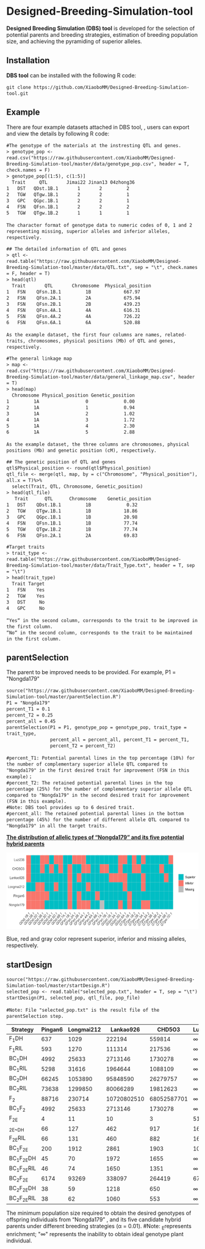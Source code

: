 
# Designed-Breeding-Simulation-tool
**Designed Breeding Simulation (DBS) tool** is developed for the selection of potential parents and breeding strategies, estimation of breeding population size, and achieving the pyramiding of superior alleles.


## Installation

**DBS tool**  can be installed with the following R code:
```
git clone https://github.com/XiaoboMM/Designed-Breeding-Simulation-tool.git
```
## Example

There are four example datasets attached in DBS tool, , users can export and view the details by following R code:
```
#The genotype of the materials at the instresting QTL and genes.
> genotype_pop <- read.csv("https://raw.githubusercontent.com/XiaoboMM/Designed-Breeding-Simulation-tool/master/data/genotype_pop.csv", header = T, check.names = F)
> genotype_pop[(1:5), c(1:5)]
  Trait     QTL       Jimai22 Jinan13 04zhong36
1   DST   QDst.1B.1       1       2         2
2   TGW   QTgw.1B.1       2       2         1
3   GPC   QGpc.1B.1       2       2         1
4   FSN   QFsn.1B.1       2       2         2
5   TGW   QTgw.1B.2       1       1         1

The character format of genotype data to numeric codes of 0, 1 and 2 representing missing, superior alleles and inferior alleles, respectively.
```


```
## The detailed information of QTL and genes
> qtl <- read.table("https://raw.githubusercontent.com/XiaoboMM/Designed-Breeding-Simulation-tool/master/data/QTL.txt", sep = "\t", check.names = F, header = T)
> head(qtl)
  Trait       QTL       Chromosome  Physical_position
1   FSN    QFsn.1B.1         1B            667.97
2   FSN    QFsn.2A.1         2A            675.94
3   FSN    QFsn.2B.1         2B            439.23
4   FSN    QFsn.4A.1         4A            616.31
5   FSN    QFsn.4A.2         4A            726.22
6   FSN    QFsn.6A.1         6A            520.88

As the example dataset, the first four columns are names, related-traits, chromosomes, physical positions (Mb) of QTL and genes, respectively.
```




```
#The general linkage map
> map <- read.csv("https://raw.githubusercontent.com/XiaoboMM/Designed-Breeding-Simulation-tool/master/data/general_linkage_map.csv", header = T)
> head(map)
  Chromosome Physical_position Genetic_position
1         1A                 0             0.00
2         1A                 1             0.94
3         1A                 2             1.02
4         1A                 3             1.72
5         1A                 4             2.30
6         1A                 5             2.88

As the example dataset, the three columns are chromosomes, physical positions (Mb) and genetic position (cM), respectively.
```


```
## The genetic position of QTL and genes
qtl$Physical_position <- round(qtl$Physical_position)
qtl_file <- merge(qtl, map, by = c("Chromosome", "Physical_position"), all.x = T)%>%
  select(Trait, QTL, Chromosome, Genetic_position)
> head(qtl_file)
   Trait      QTL      Chromosome    Genetic_position
1   DST    QDst.1B.1         1B             0.32
2   TGW    QTgw.1B.1         1B            18.86
3   GPC    QGpc.1B.1         1B            20.98
4   FSN    QFsn.1B.1         1B            77.74
5   TGW    QTgw.1B.2         1B            77.74
6   FSN    QFsn.2A.1         2A            69.83

```



```
#Target traits
> trait_type <- read.table("https://raw.githubusercontent.com/XiaoboMM/Designed-Breeding-Simulation-tool/master/data/Trait_Type.txt", header = T, sep = "\t")
> head(trait_type)
  Trait Target
1   FSN    Yes
2   TGW    Yes
3   DST     No
4   GPC     No

“Yes“ in the second column, corresponds to the trait to be improved in the first column.
“No“ in the second column, corresponds to the trait to be maintained in the first column.
```

## parentSelection

The parent to be improved needs to be provided. For example, P1 = "Nongda179"
```
source("https://raw.githubusercontent.com/XiaoboMM/Designed-Breeding-Simulation-tool/master/parentSelection.R")
P1 = "Nongda179"
percent_T1 = 0.1
percent_T2 = 0.25
percent_all = 0.45
parentSelection(P1 = P1, genotype_pop = genotype_pop, trait_type = trait_type, 
                percent_all = percent_all, percent_T1 = percent_T1, 
                percent_T2 = percent_T2)

#percent_T1: Potential parental lines in the top percentage (10%) for the number of complementary superior allele QTL compared to "Nongda179" in the first desired trait for improvement (FSN in this example)；
#percent_T2: The retained potential parental lines in the top percentage (25%) for the number of complementary superior allele QTL compared to "Nongda179" in the second desired trait for improvement (FSN in this example).
#Note: DBS tool provides up to 6 desired trait.
#percent_all: The retained potential parental lines in the bottom percentage (45%) for the number of different allele QTL compared to "Nongda179" in all the target traits.
```
**[The distribution of allelic types of “Nongda179” and its five potential hybrid parents](https://raw.githubusercontent.com/XiaoboMM/Designed-Breeding-Simulation-tool/master/data/Figure1.jpg)**
<p align="center">
<a href="https://raw.githubusercontent.com/XiaoboMM/Designed-Breeding-Simulation-tool/master/data/Figure1.jpg">
<img src="data/Figure1.jpg" height="200px" width="600px">
</a>
</p>

Blue, red and gray color represent superior, inferior and missing alleles, respectively.


## startDesign
```
source("https://raw.githubusercontent.com/XiaoboMM/Designed-Breeding-Simulation-tool/master/startDesign.R")
selected_pop <- read.table("selected_pop.txt", header = T, sep = "\t")
startDesign(P1, selected_pop, qtl_file, pop_file)

#Note: File "selected_pop.txt" is the result file of the parentSelection step.

```


|Strategy|Pingan6|Longmai212|Lankao926|CHD5O3|Luzi238|
|--|--|--|--|--|--|
|F<sub>1</sub>DH|637|1029|222194|559814|∞|
|F<sub>1</sub>RIL|593|1270|111314|217536|∞|
|BC<sub>1</sub>DH|4992|25633|2713146|1730278|∞|
|BC<sub>1</sub>RIL|5298|31616|1964644|1088109|∞|
|BC<sub>2</sub>DH|66245|1053890|95848590|26279757|∞|
|BC<sub>2</sub>RIL|73638|1299850|80066289|19812623|∞|
|F<sub>2</sub>|88716|230714|10720802510|68052587701|∞|
|BC<sub>1</sub>F<sub>2</sub>|4992|25633|2713146|1730278|∞|
|F<sub>2E</sub>|4|11|10|3|51|
|<sub>2E~DH|66|127|462|917|1601|
|F<sub>2E</sub>RIL|66|131|460|882|1616|
|BC<sub>1</sub>F<sub>2E</sub>|200|1912|2861|1903|10456|
|BC<sub>1</sub>F<sub>2E</sub>DH|45|70|1972|1655|∞|
|BC<sub>1</sub>F<sub>2E</sub>RIL|46|74|1650|1351|∞|
|BC<sub>2</sub>F<sub>2E</sub>|6174|93269|338097|264419|676480|
|BC<sub>2</sub>F<sub>2E</sub>DH|38|59|1218|650|∞|
|BC<sub>2</sub>F<sub>2E</sub>RIL|38|62|1060|553|∞|

The minimum population size required to obtain the desired genotypes of offspring individuals from “Nongda179” , and its five candidate hybrid parents under different breeding strategies (α = 0.01).
#Note: <sub>E</sub>represents enrichment; "∞" represents the inability to obtain ideal genotype plant individual.

